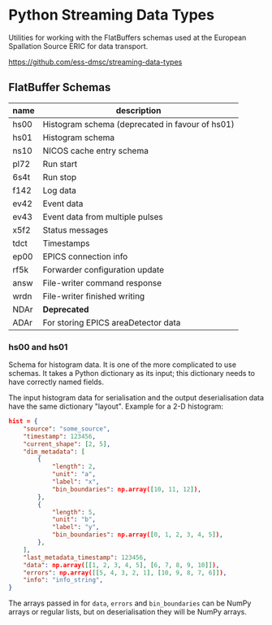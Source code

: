 # Python Streaming Data Types
Utilities for working with the FlatBuffers schemas used at the European
Spallation Source ERIC for data transport.

https://github.com/ess-dmsc/streaming-data-types

## FlatBuffer Schemas

|name|description|
|----|-----------|
|hs00|Histogram schema (deprecated in favour of hs01)|
|hs01|Histogram schema|
|ns10|NICOS cache entry schema|
|pl72|Run start|
|6s4t|Run stop|
|f142|Log data|
|ev42|Event data|
|ev43|Event data from multiple pulses|
|x5f2|Status messages|
|tdct|Timestamps|
|ep00|EPICS connection info|
|rf5k|Forwarder configuration update|
|answ|File-writer command response|
|wrdn|File-writer finished writing|
|NDAr|**Deprecated**|
|ADAr|For storing EPICS areaDetector data|

### hs00 and hs01
Schema for histogram data. It is one of the more complicated to use schemas.
It takes a Python dictionary as its input; this dictionary needs to have correctly
named fields.

The input histogram data for serialisation and the output deserialisation data
have the same dictionary "layout".
Example for a 2-D histogram:
```json
hist = {
    "source": "some_source",
    "timestamp": 123456,
    "current_shape": [2, 5],
    "dim_metadata": [
        {
            "length": 2,
            "unit": "a",
            "label": "x",
            "bin_boundaries": np.array([10, 11, 12]),
        },
        {
            "length": 5,
            "unit": "b",
            "label": "y",
            "bin_boundaries": np.array([0, 1, 2, 3, 4, 5]),
        },
    ],
    "last_metadata_timestamp": 123456,
    "data": np.array([[1, 2, 3, 4, 5], [6, 7, 8, 9, 10]]),
    "errors": np.array([[5, 4, 3, 2, 1], [10, 9, 8, 7, 6]]),
    "info": "info_string",
}
```
The arrays passed in for `data`, `errors` and `bin_boundaries` can be NumPy arrays
or regular lists, but on deserialisation they will be NumPy arrays.
